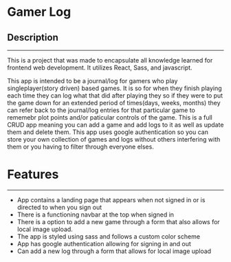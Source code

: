 # Gamer Log

## Description
---
This is a project that was made to encapsulate all knowledge learned for frontend web development. It utilizes React, Sass, and javascript.

This app is intended to be a journal/log for gamers who play singleplayer(story driven) based games. It is so for when they finish playing each time they can log what that did after playing they so if they were to put the game down for an extended period of times(days, weeks, months) they can refer back to the journal/log entries for that particular game to rememebr plot points and/or paticular controls of the game. This is a full CRUD app meaning you can add a game and add logs to it as well as update them and delete them. This app uses google authentication so you can store your own collection of games and logs without others interfering with them or you having to filter through everyone elses.

# Features
---
* App contains a landing page that appears when not signed in or is directed to when you sign out
* There is a functioning navbar at the top when signed in
* There is a option to add a new game through a form that also allows for local image upload.
* The app is styled using sass and follows a custom color scheme
* App has google authentication allowing for signing in and out
* Can add a new log through a form that allows for local image upload
